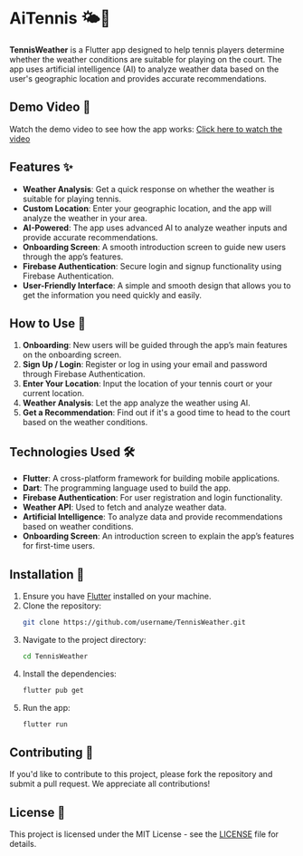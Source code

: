 # AiTennis 🌤🎾

**TennisWeather** is a Flutter app designed to help tennis players determine whether the weather conditions are suitable for playing on the court. The app uses artificial intelligence (AI) to analyze weather data based on the user's geographic location and provides accurate recommendations.

## Demo Video 🎥
Watch the demo video to see how the app works: [Click here to watch the video](#)

## Features ✨
- **Weather Analysis**: Get a quick response on whether the weather is suitable for playing tennis.
- **Custom Location**: Enter your geographic location, and the app will analyze the weather in your area.
- **AI-Powered**: The app uses advanced AI to analyze weather inputs and provide accurate recommendations.
- **Onboarding Screen**: A smooth introduction screen to guide new users through the app’s features.
- **Firebase Authentication**: Secure login and signup functionality using Firebase Authentication.
- **User-Friendly Interface**: A simple and smooth design that allows you to get the information you need quickly and easily.

## How to Use 📲
1. **Onboarding**: New users will be guided through the app’s main features on the onboarding screen.
2. **Sign Up / Login**: Register or log in using your email and password through Firebase Authentication.
3. **Enter Your Location**: Input the location of your tennis court or your current location.
4. **Weather Analysis**: Let the app analyze the weather using AI.
5. **Get a Recommendation**: Find out if it's a good time to head to the court based on the weather conditions.

## Technologies Used 🛠
- **Flutter**: A cross-platform framework for building mobile applications.
- **Dart**: The programming language used to build the app.
- **Firebase Authentication**: For user registration and login functionality.
- **Weather API**: Used to fetch and analyze weather data.
- **Artificial Intelligence**: To analyze data and provide recommendations based on weather conditions.
- **Onboarding Screen**: An introduction screen to explain the app’s features for first-time users.

## Installation 🚀
1. Ensure you have [Flutter](https://flutter.dev/docs/get-started/install) installed on your machine.
2. Clone the repository:
    ```bash
    git clone https://github.com/username/TennisWeather.git
    ```
3. Navigate to the project directory:
    ```bash
    cd TennisWeather
    ```
4. Install the dependencies:
    ```bash
    flutter pub get
    ```
5. Run the app:
    ```bash
    flutter run
    ```

## Contributing 🤝
If you'd like to contribute to this project, please fork the repository and submit a pull request. We appreciate all contributions!

## License 📝
This project is licensed under the MIT License - see the [LICENSE](LICENSE) file for details.

